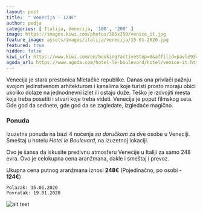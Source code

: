 ```yaml
---
layout: post
title:  " Venecija - 124€"
author: pedja
categories: [ Italija, Venecija, '100', '200' ]
image: https://images.kiwi.com/photos/385x250/venice_it.jpg
feature_image: assets/images/italija/venecija/15-01-2020.jpg
featured: true
hidden: false
kiwi_url: https://www.kiwi.com/en/booking?activeStep=0&affilid=pavle93odyssey&booking_token=ABz2ClvlojwrdmD0qVDEnqbJkiIpnT0dwgYuc9qnGeovkGnEJLI0SbihFFT1NmBHvTth2NB510l_5mG45qOaA2Td79Qs7_ANsLtBSggReNhqWP0DICQlktIWbyuFcMubzfXOtdM6kzR2lhb-3rZiMLirOmUHxjz2xQ6ALTi6MnJhHRW7LIjo_pQxvcWX8N9UPBu0eG4zwwqI3DozToLodsuTycUC50zgsrsguAAPDBR5NAUf1WcpjBPYH2YbPOI7cLg1MNhzSSmQILjLpD83qYs87EAbSH14UyMnjKqQ08vBbv2L6cfoalz38EDW05SFGsLL9Nw5agFqKHH3ukuHxjWmNbHvhFfo3yT6-8lvMqo0kHXXoOyDuQatNb_IAuGVQhCGxrHSMU-lf2WO2r9-pdlFx6U0egGPndleIqdMZgjFoKyK1oh2CLxe2dCWAfAiOzF7jTs9WCFFl0CpEyD21zHPZawfrlbicC5s99jM90d3vzQxMY1bJVrsQfRUc4d21-uSHJqd1e0sysiddXGMP8crO87lwosRw6yF1LOnjDvAZtMKXBRbrlhwD07gLHjaz_DGhoqGQvuSpYoJ1QEX4O6r43xJfLzrq8jrtq6RgfE8%3D&currency=eur&deeplinkId=28376678134&flightsId=0ed80ec847640000e2d9da73_0-0ec80ed847680000ce9a7881_0&handBags=0-0&holdBags=0-0&lang=en&passengers=2&price=47&session_identifier=YbBk9Zoa8kzQyPJPaEDvG%2F52XCeFBRqj4QqlBtyutu4%3D&session_token=X%2Bgiw2RU%2Fhin7Q%2FmuoZUS0vRKgZcm5EULJVJ9tatgICaUK7TP1gmG4NSys%2BIuLNCn72txcVC00zpoTE6ELgPdwB4bAAAskjgCkEnKuUsZeveoEa4%2Bgtk7Hs9tqrC5UxoNUxVnnXmTZ0MQuYpMpxQAKZSspRaAUMZ6a7CXdRmw%2F8c7CCmBj0j2egQOqKEjqhOus6EcvhSvd1krVQ7%2F%2FPJ5iwnhKruX9Y9QelUuN7GRp8%3D&token=ABz2ClvlojwrdmD0qVDEnqbJkiIpnT0dwgYuc9qnGeovkGnEJLI0SbihFFT1NmBHvTth2NB510l_5mG45qOaA2Td79Qs7_ANsLtBSggReNhqWP0DICQlktIWbyuFcMubzfXOtdM6kzR2lhb-3rZiMLirOmUHxjz2xQ6ALTi6MnJhHRW7LIjo_pQxvcWX8N9UPBu0eG4zwwqI3DozToLodsuTycUC50zgsrsguAAPDBR5NAUf1WcpjBPYH2YbPOI7cLg1MNhzSSmQILjLpD83qYs87EAbSH14UyMnjKqQ08vBbv2L6cfoalz38EDW05SFGsLL9Nw5agFqKHH3ukuHxjWmNbHvhFfo3yT6-8lvMqo0kHXXoOyDuQatNb_IAuGVQhCGxrHSMU-lf2WO2r9-pdlFx6U0egGPndleIqdMZgjFoKyK1oh2CLxe2dCWAfAiOzF7jTs9WCFFl0CpEyD21zHPZawfrlbicC5s99jM90d3vzQxMY1bJVrsQfRUc4d21-uSHJqd1e0sysiddXGMP8crO87lwosRw6yF1LOnjDvAZtMKXBRbrlhwD07gLHjaz_DGhoqGQvuSpYoJ1QEX4O6r43xJfLzrq8jrtq6RgfE8%3D&user_id=86bfed55-21d7-4a38-a51e-73c29f7a1c7d
agoda_url: https://www.agoda.com/hotel-le-boulevard/hotel/venice-it.html?checkin=2020-01-15&los=4&adults=2&rooms=1&cid=1833963&searchrequestid=ba702ed1-e2bd-4184-9cdd-958d729c64a1&travellerType=1&tspTypes=4
---
```


Venecija je stara prestonica Mletačke republike. Danas ona privlači pažnju svojom jedinstvenom arhitekturom i kanalima koje turisti prosto moraju obići ukoliko dolaze na jednodnevni izlet ili ostaju duže. Teško je izdvojiti mesta koja treba posetiti i stvari koje treba videti. Venecija je poput filmskog seta. Gde god da sednete, gde god da se zagledate, izgledaće magično.

### Ponuda
Izuzetna ponuda na bazi 4 noćenja *sa doručkom* za dve osobe u Veneciji. Smeštaj u hotelu *Hotel le Boulevard*, na izuzetnoj lokaciji.

Ovo je šansa da iskusite predivnu atmosferu Venecije u Italiji za samo 248 evra. Ovo je celokupna cena aranžmana, dakle i smeštaj i prevoz.

Ukupna cena putnog aranžmana iznosi **248€** (Pojedinačno, po osobi - **124€**)

```
Polazak: 15.01.2020
Povratak: 19.01.2020
```

![alt text]( https://pix6.agoda.net/hotelImages/570/5704/5704_17072618340054689213.jpg?s=1024x768 "Venecija smestaj")

